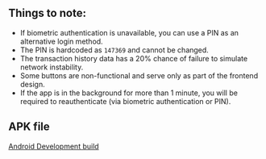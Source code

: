 ## Things to note:
- If biometric authentication is unavailable, you can use a PIN as an alternative login method.
- The PIN is hardcoded as `147369` and cannot be changed.
- The transaction history data has a 20% chance of failure to simulate network instability.
- Some buttons are non-functional and serve only as part of the frontend design.
- If the app is in the background for more than 1 minute, you will be required to reauthenticate (via biometric authentication or PIN).

## APK file
[Android Development build](https://expo.dev/accounts/rusong/projects/secure-transaction-history/builds/ddf53830-6aff-4448-9eb6-abba104017c8)
